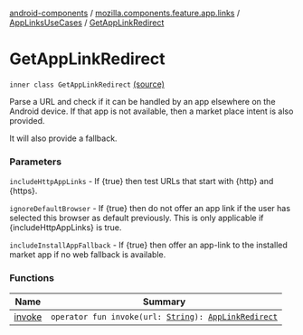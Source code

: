 [android-components](../../../index.md) / [mozilla.components.feature.app.links](../../index.md) / [AppLinksUseCases](../index.md) / [GetAppLinkRedirect](./index.md)

# GetAppLinkRedirect

`inner class GetAppLinkRedirect` [(source)](https://github.com/mozilla-mobile/android-components/blob/master/components/feature/app-links/src/main/java/mozilla/components/feature/app/links/AppLinksUseCases.kt#L82)

Parse a URL and check if it can be handled by an app elsewhere on the Android device.
If that app is not available, then a market place intent is also provided.

It will also provide a fallback.

### Parameters

`includeHttpAppLinks` - If {true} then test URLs that start with {http} and {https}.

`ignoreDefaultBrowser` - If {true} then do not offer an app link if the user has
selected this browser as default previously. This is only applicable if {includeHttpAppLinks}
is true.

`includeInstallAppFallback` - If {true} then offer an app-link to the installed market app
if no web fallback is available.

### Functions

| Name | Summary |
|---|---|
| [invoke](invoke.md) | `operator fun invoke(url: `[`String`](https://kotlinlang.org/api/latest/jvm/stdlib/kotlin/-string/index.html)`): `[`AppLinkRedirect`](../../-app-link-redirect/index.md) |
